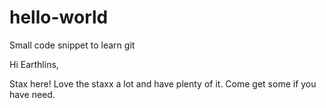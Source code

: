 # hello-world
Small code snippet to learn git

Hi Earthlins,

Stax here! Love the staxx a lot and have plenty of it. Come get some if you have need.
